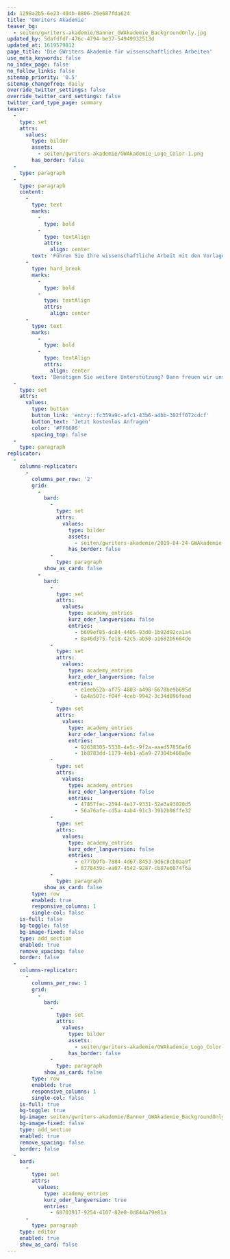 ```yaml
---
id: 1298a2b5-6e23-404b-8806-26e687fda624
title: 'GWriters Akademie'
teaser_bg:
  - seiten/gwriters-akademie/Banner_GWAkademie_BackgroundOnly.jpg
updated_by: 5dafdfdf-476c-4794-be37-54949932513d
updated_at: 1619579812
page_title: 'Die GWriters Akademie für wissenschaftliches Arbeiten'
use_meta_keywords: false
no_index_page: false
no_follow_links: false
sitemap_priority: '0.5'
sitemap_changefreq: daily
override_twitter_settings: false
override_twitter_card_settings: false
twitter_card_type_page: summary
teaser:
  -
    type: set
    attrs:
      values:
        type: bilder
        assets:
          - seiten/gwriters-akademie/GWAkademie_Logo_Color-1.png
        has_border: false
  -
    type: paragraph
  -
    type: paragraph
    content:
      -
        type: text
        marks:
          -
            type: bold
          -
            type: textAlign
            attrs:
              align: center
        text: 'Führen Sie Ihre wissenschaftliche Arbeit mit den Vorlagen unserer akademischen Ghostwriter zum Erfolg!'
      -
        type: hard_break
        marks:
          -
            type: bold
          -
            type: textAlign
            attrs:
              align: center
      -
        type: text
        marks:
          -
            type: bold
          -
            type: textAlign
            attrs:
              align: center
        text: 'Benötigen Sie weitere Unterstützung? Dann freuen wir uns über Ihre Anfrage:'
  -
    type: set
    attrs:
      values:
        type: button
        button_link: 'entry::fc359a9c-afc1-43b6-a4bb-302ff072cdcf'
        button_text: 'Jetzt kostenlos Anfragen'
        color: '#FF6606'
        spacing_top: false
  -
    type: paragraph
replicator:
  -
    columns-replicator:
      -
        columns_per_row: '2'
        grid:
          -
            bard:
              -
                type: set
                attrs:
                  values:
                    type: bilder
                    assets:
                      - seiten/gwriters-akademie/2019-04-24-GWAkademie-Picture_roadplan.jpg
                    has_border: false
              -
                type: paragraph
            show_as_card: false
          -
            bard:
              -
                type: set
                attrs:
                  values:
                    type: academy_entries
                    kurz_oder_langversion: false
                    entries:
                      - b609ef85-dc84-4405-93d0-1b92d92ca1a4
                      - 8a46d375-fe18-42c5-ab50-a1682b5664de
              -
                type: set
                attrs:
                  values:
                    type: academy_entries
                    kurz_oder_langversion: false
                    entries:
                      - e1eeb52b-af75-4803-a498-6678be9b695d
                      - 6a4a507c-f04f-4ceb-9942-3c34d896faad
              -
                type: set
                attrs:
                  values:
                    type: academy_entries
                    kurz_oder_langversion: false
                    entries:
                      - 92638305-5538-4e5c-9f2a-eaed57856af6
                      - 1b8783dd-1179-4eb1-a5a9-27304b468a8e
              -
                type: set
                attrs:
                  values:
                    type: academy_entries
                    kurz_oder_langversion: false
                    entries:
                      - 47857fec-2594-4e17-9331-52e3a93020d5
                      - 56a76afe-cd5a-4ab4-91c3-39b2b98ffe32
              -
                type: set
                attrs:
                  values:
                    type: academy_entries
                    kurz_oder_langversion: false
                    entries:
                      - e777b9fb-7884-4d67-8453-9d6c8cb0aa9f
                      - 8778439c-ea07-4542-9287-cb87e6074f6a
              -
                type: paragraph
            show_as_card: false
        type: row
        enabled: true
        responsive_columns: 1
        single-col: false
    is-full: false
    bg-toggle: false
    bg-image-fixed: false
    type: add_section
    enabled: true
    remove_spacing: false
    border: false
  -
    columns-replicator:
      -
        columns_per_row: 1
        grid:
          -
            bard:
              -
                type: set
                attrs:
                  values:
                    type: bilder
                    assets:
                      - seiten/gwriters-akademie/GWAkademie_Logo_Color-1.png
                    has_border: false
              -
                type: paragraph
            show_as_card: false
        type: row
        enabled: true
        responsive_columns: 1
        single-col: false
    is-full: true
    bg-toggle: true
    bg-image: seiten/gwriters-akademie/Banner_GWAkademie_BackgroundOnly.jpg
    bg-image-fixed: false
    type: add_section
    enabled: true
    remove_spacing: false
    border: false
  -
    bard:
      -
        type: set
        attrs:
          values:
            type: academy_entries
            kurz_oder_langversion: true
            entries:
              - 68703917-9254-4107-82e0-0d844a79e81a
      -
        type: paragraph
    type: editor
    enabled: true
    show_as_card: false
---
```


